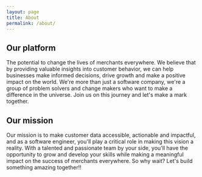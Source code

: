 ```yaml
---
layout: page
title: About
permalink: /about/
---
```


## Our platform

The potential to change the lives of merchants everywhere. We believe that by providing valuable insights into customer behavior, we can help businesses make informed decisions, drive growth and make a positive impact on the world. We're more than just a software company, we're a group of problem solvers and change makers who want to make a difference in the universe. Join us on this journey and let's make a mark together.

## Our mission

Our mission is to make customer data accessible, actionable and impactful, and as a software engineer, you'll play a critical role in making this vision a reality. With a talented and passionate team by your side, you'll have the opportunity to grow and develop your skills while making a meaningful impact on the success of merchants everywhere. So why wait? Let's build something amazing together!!
